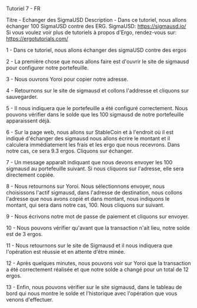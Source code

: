 Tutoriel 7 - FR

Titre - Echanger des SigmaUSD Description - Dans ce tutoriel, nous allons échanger 100 SigmaUSD contre des ERG. SigmaUSD: https://sigmausd.io/ Si vous voulez voir plus de tutoriels à propos d'Ergo, rendez-vous sur: https://ergotutorials.com/ 

1 - Dans ce tutoriel, nous allons échanger des sigmaUSD contre des ergos

2 - La première chose que nous allons faire est d'ouvrir le site de sigmausd pour configurer notre portefeuille.

3 - Nous ouvrons Yoroi pour copier notre adresse.

4 - Retournons sur le site de sigmausd et collons l'addresse et cliquons sur sauvegarder.

5 - Il nous indiquera que le portefeuille a été configuré correctement. Nous pouvons vérifier dans le solde que les 100 sigmausd de notre portefeuille apparaissent déjà.

6 - Sur la page web, nous allons sur StableCoin et à l'endroit où il est indiqué d'échanger des sigmausd nous allons écrire le montant et il calculera immédiatement les frais et les ergo que nous recevrons. Dans notre cas, ce sera 9.3 ergos. Cliquons sur échanger.

7 - Un message apparaît indiquant que nous devons envoyer les 100 sigmausd au portefeuille suivant. Si nous cliquons sur l'adresse, elle sera directement copiée.

8 - Nous retournons sur Yoroi. Nous sélectionnons envoyer, nous choisissons l'actif sigmausd, dans l'adresse de destination, nous collons l'adresse que nous avons copié et dans montant, nous indiquons le montant, qui sera dans notre cas, 100. Nous cliquons sur suivant.

9 - Nous écrivons notre mot de passe de paiement et cliquons sur envoyer.

10 - Nous pouvons vérifier qu'avant que la transaction n'ait lieu, notre solde est de 3 ergos.

11 - Nous retournons sur le site de Sigmausd et il nous indiquera que l'opération est réussie et en attente d'être minée.

12 - Après quelques minutes, nous pouvons voir sur Yoroi que la transaction a été correctement réalisée et que notre solde a changé pour un total de 12 ergos.

13 - Enfin, nous pouvons vérifier sur le site sigmausd, dans le tableau de bord qui nous montre le solde et l'historique avec l'opération que vous venons d'effectuer.
